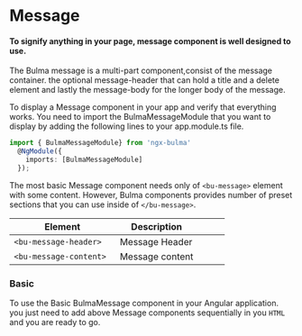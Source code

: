 # Message
#### To signify anything in your page, message component is well designed to use.
  The Bulma message is a multi-part component,consist of the message container.
     the optional message-header that can hold a title and a delete element and lastly
     the message-body for the longer body of the message.

To display a Message component in your app and verify that everything works.
You need to import the BulmaMessageModule that you want to display by adding the following lines to your app.module.ts file.

```typescript
import { BulmaMessageModule} from 'ngx-bulma'
  @NgModule({
    imports: [BulmaMessageModule]
  });
 ```
 The most basic Message component  needs only of ```<bu-message>```  element with some content. However, Bulma components provides number of preset sections that you can use inside of ```</bu-message>```.

| Element  | Description  |   |   |   |
|---|---|---|---|---|
|```<bu-message-header>```   |Message Header   |   |   |   |
|```<bu-message-content> ```   |Message content   |   |   |   |
 ### Basic 

 To use the Basic BulmaMessage component in your Angular application.
 you just need to add above Message components sequentially in you ```HTML``` and you are ready to go.


